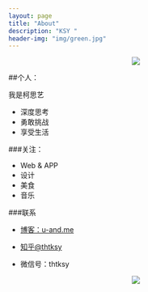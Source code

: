 ```yaml
---
layout: page
title: "About"
description: "KSY "
header-img: "img/green.jpg"
---
```



<center>
    <p><img src="http://img3.imgtn.bdimg.com/it/u=2016443390,1588968235&fm=21&gp=0.jpg" align="center"></p>
</center>

##个人：

我是柯思艺

- 深度思考
- 勇敢挑战
- 享受生活



###关注：

- Web & APP
- 设计
- 美食
- 音乐








###联系

- [博客：u-and.me](u-and.me)

- [知乎@thtksy](https://www.zhihu.com/people/thtksy)

- 微信号：thtksy


<center>
    <p><img src="http://img5.imgtn.bdimg.com/it/u=892985907,463254602&fm=21&gp=0.jpg" align="center"></p>
</center>






